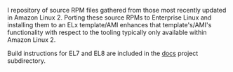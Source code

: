 I repository of source RPM files gathered from those most recently updated in Amazon Linux 2. Porting these source RPMs to Enterprise Linux and installing them to an ELx template/AMI enhances that template's/AMI's functionality with respect to the tooling typically only available within Amazon Linux 2.

Build instructions for EL7 and EL8 are included in the [docs](docs) project subdirectory.
